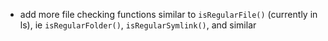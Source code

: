 - add more file checking functions similar to `isRegularFile()` (currently in ls), ie `isRegularFolder()`, `isRegularSymlink()`, and similar
